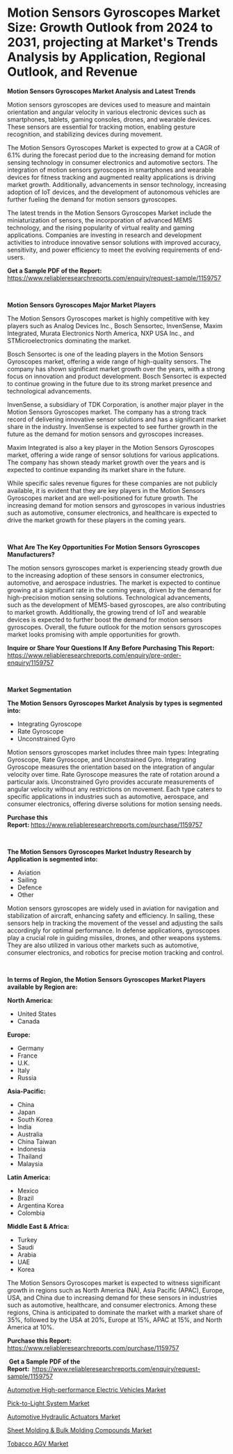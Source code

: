 <p><h1>Motion Sensors Gyroscopes Market Size: Growth Outlook from 2024 to 2031, projecting at Market's Trends Analysis by Application, Regional Outlook, and Revenue</h1></p><p><strong>Motion Sensors Gyroscopes Market Analysis and Latest Trends</strong></p>
<p><p>Motion sensors gyroscopes are devices used to measure and maintain orientation and angular velocity in various electronic devices such as smartphones, tablets, gaming consoles, drones, and wearable devices. These sensors are essential for tracking motion, enabling gesture recognition, and stabilizing devices during movement.</p><p>The Motion Sensors Gyroscopes Market is expected to grow at a CAGR of 6.1% during the forecast period due to the increasing demand for motion sensing technology in consumer electronics and automotive sectors. The integration of motion sensors gyroscopes in smartphones and wearable devices for fitness tracking and augmented reality applications is driving market growth. Additionally, advancements in sensor technology, increasing adoption of IoT devices, and the development of autonomous vehicles are further fueling the demand for motion sensors gyroscopes.</p><p>The latest trends in the Motion Sensors Gyroscopes Market include the miniaturization of sensors, the incorporation of advanced MEMS technology, and the rising popularity of virtual reality and gaming applications. Companies are investing in research and development activities to introduce innovative sensor solutions with improved accuracy, sensitivity, and power efficiency to meet the evolving requirements of end-users.</p></p>
<p><strong>Get a Sample PDF of the Report:&nbsp;</strong> <a href="https://www.reliableresearchreports.com/enquiry/request-sample/1159757">https://www.reliableresearchreports.com/enquiry/request-sample/1159757</a></p>
<p>&nbsp;</p>
<p><strong>Motion Sensors Gyroscopes Major Market Players</strong></p>
<p><p>The Motion Sensors Gyroscopes market is highly competitive with key players such as Analog Devices Inc., Bosch Sensortec, InvenSense, Maxim Integrated, Murata Electronics North America, NXP USA Inc., and STMicroelectronics dominating the market.</p><p>Bosch Sensortec is one of the leading players in the Motion Sensors Gyroscopes market, offering a wide range of high-quality sensors. The company has shown significant market growth over the years, with a strong focus on innovation and product development. Bosch Sensortec is expected to continue growing in the future due to its strong market presence and technological advancements.</p><p>InvenSense, a subsidiary of TDK Corporation, is another major player in the Motion Sensors Gyroscopes market. The company has a strong track record of delivering innovative sensor solutions and has a significant market share in the industry. InvenSense is expected to see further growth in the future as the demand for motion sensors and gyroscopes increases.</p><p>Maxim Integrated is also a key player in the Motion Sensors Gyroscopes market, offering a wide range of sensor solutions for various applications. The company has shown steady market growth over the years and is expected to continue expanding its market share in the future.</p><p>While specific sales revenue figures for these companies are not publicly available, it is evident that they are key players in the Motion Sensors Gyroscopes market and are well-positioned for future growth. The increasing demand for motion sensors and gyroscopes in various industries such as automotive, consumer electronics, and healthcare is expected to drive the market growth for these players in the coming years.</p></p>
<p>&nbsp;</p>
<p><strong>What Are The Key Opportunities For Motion Sensors Gyroscopes Manufacturers?</strong></p>
<p><p>The motion sensors gyroscopes market is experiencing steady growth due to the increasing adoption of these sensors in consumer electronics, automotive, and aerospace industries. The market is expected to continue growing at a significant rate in the coming years, driven by the demand for high-precision motion sensing solutions. Technological advancements, such as the development of MEMS-based gyroscopes, are also contributing to market growth. Additionally, the growing trend of IoT and wearable devices is expected to further boost the demand for motion sensors gyroscopes. Overall, the future outlook for the motion sensors gyroscopes market looks promising with ample opportunities for growth.</p></p>
<p><strong>Inquire or Share Your Questions If Any Before Purchasing This Report:</strong> <a href="https://www.reliableresearchreports.com/enquiry/pre-order-enquiry/1159757">https://www.reliableresearchreports.com/enquiry/pre-order-enquiry/1159757</a></p>
<p>&nbsp;</p>
<p><strong>Market Segmentation</strong></p>
<p><strong>The Motion Sensors Gyroscopes Market Analysis by types is segmented into:</strong></p>
<p><ul><li>Integrating Gyroscope</li><li>Rate Gyroscope</li><li>Unconstrained Gyro</li></ul></p>
<p><p>Motion sensors gyroscopes market includes three main types: Integrating Gyroscope, Rate Gyroscope, and Unconstrained Gyro. Integrating Gyroscope measures the orientation based on the integration of angular velocity over time. Rate Gyroscope measures the rate of rotation around a particular axis. Unconstrained Gyro provides accurate measurements of angular velocity without any restrictions on movement. Each type caters to specific applications in industries such as automotive, aerospace, and consumer electronics, offering diverse solutions for motion sensing needs.</p></p>
<p><strong>Purchase this Report:&nbsp;</strong><a href="https://www.reliableresearchreports.com/purchase/1159757">https://www.reliableresearchreports.com/purchase/1159757</a></p>
<p>&nbsp;</p>
<p><strong>The Motion Sensors Gyroscopes Market Industry Research by Application is segmented into:</strong></p>
<p><ul><li>Aviation</li><li>Sailing</li><li>Defence</li><li>Other</li></ul></p>
<p><p>Motion sensors gyroscopes are widely used in aviation for navigation and stabilization of aircraft, enhancing safety and efficiency. In sailing, these sensors help in tracking the movement of the vessel and adjusting the sails accordingly for optimal performance. In defense applications, gyroscopes play a crucial role in guiding missiles, drones, and other weapons systems. They are also utilized in various other markets such as automotive, consumer electronics, and robotics for precise motion tracking and control.</p></p>
<p>&nbsp;</p>
<p><strong>In terms of Region, the Motion Sensors Gyroscopes Market Players available by Region are:</strong></p>
<p>
    <p> <strong> North America: </strong>
        <ul>
            <li>United States</li>
            <li>Canada</li>
        </ul>
        </p> 
    <p> <strong> Europe: </strong>
        <ul>
            <li>Germany</li>
            <li>France</li>
            <li>U.K.</li>
            <li>Italy</li>
            <li>Russia</li>
        </ul>
        </p> 
    <p> <strong> Asia-Pacific: </strong>
        <ul>
            <li>China</li>
            <li>Japan</li>
            <li>South Korea</li>
            <li>India</li>
            <li>Australia</li>
            <li>China Taiwan</li>
            <li>Indonesia</li>
            <li>Thailand</li>
            <li>Malaysia</li>
        </ul>
        </p> 
    <p> <strong> Latin America: </strong>
        <ul>
            <li>Mexico</li>
            <li>Brazil</li>
            <li>Argentina Korea</li>
            <li>Colombia</li>
        </ul>
        </p> 
    <p> <strong> Middle East & Africa: </strong>
        <ul>
            <li>Turkey</li>
            <li>Saudi</li>
            <li>Arabia</li>
            <li>UAE</li>
            <li>Korea</li>
        </ul>
    </p>
    </p>
<p><p>The Motion Sensors Gyroscopes market is expected to witness significant growth in regions such as North America (NA), Asia Pacific (APAC), Europe, USA, and China due to increasing demand for these sensors in industries such as automotive, healthcare, and consumer electronics. Among these regions, China is anticipated to dominate the market with a market share of 35%, followed by the USA at 20%, Europe at 15%, APAC at 15%, and North America at 10%.</p></p>
<p><strong>Purchase this Report: </strong><a href="https://www.reliableresearchreports.com/purchase/1159757">https://www.reliableresearchreports.com/purchase/1159757</a></p>
<p>&nbsp;<strong>Get a Sample PDF of the Report:&nbsp;&nbsp;</strong><a href="https://www.reliableresearchreports.com/enquiry/request-sample/1159757">https://www.reliableresearchreports.com/enquiry/request-sample/1159757</a></p>
<p><strong></strong></p>
<p><p><a href="https://github.com/derrinmiltonellis35gcl/Market-Research-Report-List-1/blob/main/automotive-high-performance-electric-vehicles-market.md">Automotive High-performance Electric Vehicles Market</a></p><p><a href="https://issuu.com/reportprime-2/docs/pick-to-light-system-market-size-2030.pptx">Pick-to-Light System Market</a></p><p><a href="https://github.com/khansimonweber1lqujlwoz15d/Market-Research-Report-List-1/blob/main/automotive-hydraulic-actuators-market.md">Automotive Hydraulic Actuators Market</a></p><p><a href="https://github.com/lababdou/Market-Research-Report-List-1/blob/main/sheet-molding-bulk-molding-compounds-market.md">Sheet Molding & Bulk Molding Compounds Market</a></p><p><a href="https://issuu.com/reportprime-2/docs/tobacco-agv-market-size-2030.pptx">Tobacco AGV Market</a></p></p>